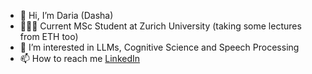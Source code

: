 - 👋 Hi, I’m Daria (Dasha)
- 👩🏻‍🎓 Current MSc Student at Zurich University (taking some lectures from ETH too) 
- 👀 I’m interested in LLMs, Cognitive Science and Speech Processing
- 📫 How to reach me [LinkedIn](www.linkedin.com/in/dariastetsenko)

<!---
DaryaTereshchenko/DaryaTereshchenko is a ✨ special ✨ repository because its `README.md` (this file) appears on your GitHub profile.
You can click the Preview link to take a look at your changes.
--->

